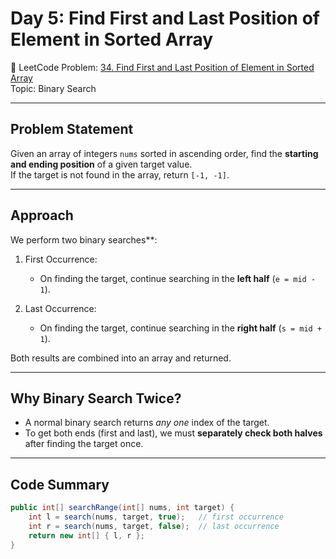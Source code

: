 # Day 5: Find First and Last Position of Element in Sorted Array

🔗 LeetCode Problem: [34. Find First and Last Position of Element in Sorted Array](https://leetcode.com/problems/find-first-and-last-position-of-element-in-sorted-array/)  
Topic: Binary Search

---

##  Problem Statement

Given an array of integers `nums` sorted in ascending order, find the **starting and ending position** of a given target value.  
If the target is not found in the array, return `[-1, -1]`.

---

##  Approach

We perform two binary searches**:

1. First Occurrence:  
   - On finding the target, continue searching in the **left half** (`e = mid - 1`).

2. Last Occurrence:  
   - On finding the target, continue searching in the **right half** (`s = mid + 1`).

Both results are combined into an array and returned.

---

##  Why Binary Search Twice?

- A normal binary search returns *any one* index of the target.
- To get both ends (first and last), we must **separately check both halves** after finding the target once.

---

##  Code Summary

```java
public int[] searchRange(int[] nums, int target) {
    int l = search(nums, target, true);   // first occurrence
    int r = search(nums, target, false);  // last occurrence
    return new int[] { l, r };
}
